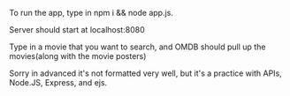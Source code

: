 To run the app, type in npm i && node app.js.

Server should start at localhost:8080

Type in a movie that you want to search, and OMDB should pull up the movies(along with the movie posters)

Sorry in advanced it's not formatted very well, but it's a practice with APIs, Node.JS, Express, and ejs.